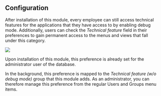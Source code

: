 ## Configuration

After installation of this module, every employee can still access
technical features for the applications that they have access to by
enabling debug mode. Additionally, users can check the *Technical
feature* field in their preferences to gain permanent access to the
menus and views that fall under this category.

![](static/description/user_preferences.png)

Upon installation of this module, this preference is already set for the
administrator user of the database.

In the background, this preference is mapped to the *Technical feature
(w/o debug mode)* group that this module adds. As an administrator, you
can therefore manage this preference from the regular Users and Groups
menu items.
